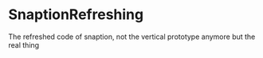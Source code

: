 # SnaptionRefreshing
The refreshed code of snaption, not the vertical prototype anymore but the real thing
